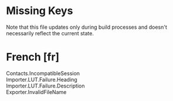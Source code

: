 # Missing Keys
Note that this file updates only during build processes and doesn't necessarily reflect the current state.

# French [fr]
Contacts.IncompatibleSession  
Importer.LUT.Failure.Heading  
Importer.LUT.Failure.Description  
Exporter.InvalidFileName  

